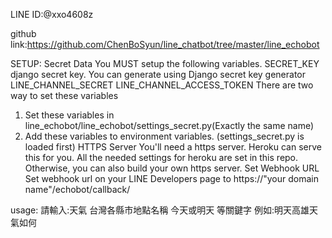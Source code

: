 LINE ID:@xxo4608z

github link:https://github.com/ChenBoSyun/line_chatbot/tree/master/line_echobot


SETUP:
Secret Data
You MUST setup the following variables.
SECRET_KEY 
django secret key. You can generate using Django secret key generator
LINE_CHANNEL_SECRET
LINE_CHANNEL_ACCESS_TOKEN
There are two way to set these variables
1. Set these variables in line_echobot/line_echobot/settings_secret.py(Exactly the same name)
2. Add these variables to environment variables. (settings_secret.py is loaded first)
HTTPS Server
You'll need a https server.
Heroku can serve this for you.
All the needed settings for heroku are set in this repo.
Otherwise, you can also build your own https server.
Set Webhook URL
Set webhook url on your LINE Developers page to https://"your domain name"/echobot/callback/


usage:
請輸入:天氣  台灣各縣市地點名稱 今天或明天 等關鍵字
例如:明天高雄天氣如何

